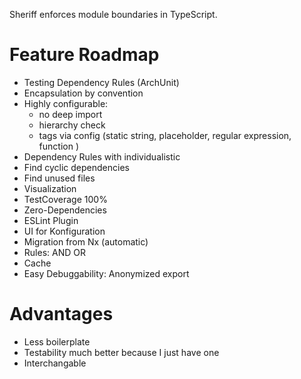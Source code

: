 Sheriff enforces module boundaries in TypeScript.

# Feature Roadmap

- Testing Dependency Rules (ArchUnit)
- Encapsulation by convention
- Highly configurable:
  - no deep import
  - hierarchy check
  - tags via config (static string, placeholder, regular expression, function )
- Dependency Rules with individualistic
- Find cyclic dependencies
- Find unused files
- Visualization
- TestCoverage 100%
- Zero-Dependencies
- ESLint Plugin
- UI for Konfiguration
- Migration from Nx (automatic)
- Rules: AND OR
- Cache
- Easy Debuggability: Anonymized export

# Advantages

- Less boilerplate
- Testability much better because I just have one
- Interchangable
